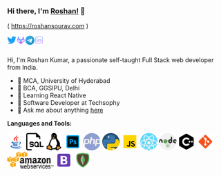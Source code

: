 ### Hi there, I'm [Roshan!](https://roshansourav.com) 👋
( <a href="https:roshansourav.com">https://roshansourav.com</a> )


<a href="https://twitter.com/roshansourav">
  <img align="left" alt="Roshan Sourav | Twitter" width="21px" src="https://github.com/roshansourav/roshansourav/blob/master/assets/twitter.svg" />
</a>
<a href="https://gitlab.com/roshansourav">
  <img align="left" alt="Roshan's Gitlab" width="21px" src="https://github.com/roshansourav/roshansourav/blob/master/assets/gitlab.svg" />
</a>
<a href="https://t.me/roshansourav">
  <img align="left" alt="Roshan Sourav | Telegram" width="21px" src="https://github.com/roshansourav/roshansourav/blob/master/assets/telegram.svg" />
</a>
<a href="https://linkedin.com/in/roshansourav">
  <img align="left" alt="Roshan Sourav | Linkedin" width="21px" src="https://github.com/roshansourav/roshansourav/blob/master/assets/linkedin.svg" />
</a>

<br />
<br />

Hi, I'm Roshan Kumar, a passionate self-taught Full Stack web developer from India.

- 🔭 MCA, University of Hyderabad
- 🔭 BCA, GGSIPU, Delhi
- 🌱 Learning React Native
- 👯 Software Developer at Techsophy
- 💬 Ask me about anything [here](https://github.com/roshansourav/roshansourav/issues)

**Languages and Tools:**  

<code><img height="40" src="https://github.com/roshansourav/roshansourav/blob/master/assets/java.svg"></code>
<code><img height="40" src="https://github.com/roshansourav/roshansourav/blob/master/assets/sql.svg"></code>
<code><img height="40" src="https://github.com/roshansourav/roshansourav/blob/master/assets/linux.svg"></code>
<code><img height="40" src="https://github.com/roshansourav/roshansourav/blob/master/assets/photoshop.svg"></code>
<code><img height="40" src="https://github.com/roshansourav/roshansourav/blob/master/assets/php.svg"></code>
<code><img height="40" src="https://github.com/roshansourav/roshansourav/blob/master/assets/python.svg"></code>
<code><img height="40" src="https://github.com/roshansourav/roshansourav/blob/master/assets/javascript.svg"></code>
<code><img height="40" src="https://github.com/roshansourav/roshansourav/blob/master/assets/react.svg"></code>
<code><img height="40" src="https://github.com/roshansourav/roshansourav/blob/master/assets/nodejs.svg"></code>
<code><img height="40" src="https://github.com/roshansourav/roshansourav/blob/master/assets/cpp.svg"></code>
<code><img height="40" src="https://github.com/roshansourav/roshansourav/blob/master/assets/git.svg"></code>
<code><img height="40" src="https://github.com/roshansourav/roshansourav/blob/master/assets/aws.svg"></code>
<code><img height="40" src="https://github.com/roshansourav/roshansourav/blob/master/assets/bootstrap.svg"></code>
<code><img height="40" src="https://github.com/roshansourav/roshansourav/blob/master/assets/mongodb.svg"></code>
